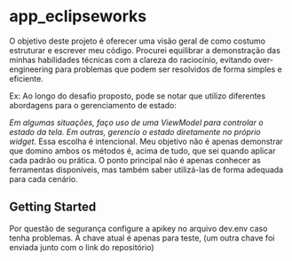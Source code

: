 # app_eclipseworks

O objetivo deste projeto é oferecer uma visão geral de como costumo estruturar e escrever meu código. Procurei equilibrar a demonstração das minhas habilidades técnicas com a clareza do raciocínio, evitando over-engineering para problemas que podem ser resolvidos de forma simples e eficiente.

Ex: Ao longo do desafio proposto, pode se notar que utilizo diferentes abordagens para o gerenciamento de estado:

*Em algumas situações, faço uso de uma ViewModel para controlar o estado da tela.*
*Em outras, gerencio o estado diretamente no próprio widget.*
Essa escolha é intencional. Meu objetivo não é apenas demonstrar que domino ambos os métodos é, acima de tudo, que sei quando aplicar cada padrão ou prática. O ponto principal não é apenas conhecer as ferramentas disponíveis, mas também saber utilizá-las de forma adequada para cada cenário.


## Getting Started

Por questão de segurança configure a apikey no arquivo dev.env caso tenha problemas. A chave atual é apenas para teste, (um outra chave foi enviada junto com o link do repositório)